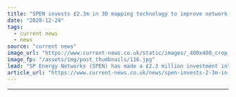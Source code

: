 ```yaml
---
title: "SPEN invests £2.3m in 3D mapping technology to improve network resilience"
date: "2020-12-24"
tags: 
  - current news
  - news
source: "current news"
image_url: "https://www.current-news.co.uk/static/images/_400x400_crop_center-center/Lidar-power-lines-image-SPEN.jpg"
image_fp: "/assets/img/post_thumbnails/116.jpg"
lead: "​SP Energy Networks (SPEN) has made a £2.3 million investment into technology that creates 3D maps of electricity maps."
article_url: "https://www.current-news.co.uk/news/spen-invests-2-3m-in-3d-mapping-technology-to-improve-network-resilience?utm_source=rss-feeds&utm_medium=rss&utm_campaign=rss"
---
```


---
